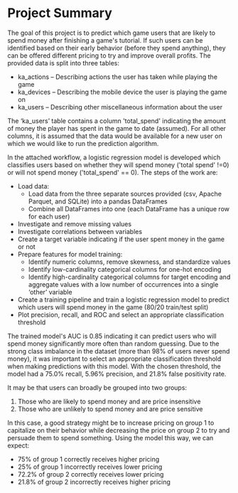 # Project Summary

The goal of this project is to predict which game users that are likely to spend money after finishing a game's tutorial. If such users can be identified based on their early behavior (before they spend anything), they can be offered different pricing to try and improve overall profits.
The provided data is split into three tables:
-	ka_actions – Describing actions the user has taken while playing the game
-	ka_devices – Describing the mobile device the user is playing the game on
-	ka_users – Describing other miscellaneous information about the user

The ‘ka_users’ table contains a column 'total_spend' indicating the amount of money the player has spent in the game to date (assumed). For all other columns, it is assumed that the data would be available for a new user on which we would like to run the prediction algorithm.

In the attached workflow, a logistic regression model is developed which classifies users based on whether they will spend money ('total spend' !=0) or will not spend money ('total_spend' == 0). The steps of the work are:
-	Load data:
    -	Load data from the three separate sources provided (csv, Apache Parquet, and SQLite) into a pandas DataFrames
    -	Combine all DataFrames into one (each DataFrame has a unique row for each user)
-	Investigate and remove missing values
-	Investigate correlations between variables
-	Create a target variable indicating if the user spent money in the game or not
-	Prepare features for model training:
    -	Identify numeric columns, remove skewness, and standardize values
    -	Identify low-cardinality categorical columns for one-hot encoding
    -	Identify high-cardinality categorical columns for target encoding and aggregate values with a low number of occurrences into a single ‘other’ variable
-	Create a training pipeline and train a logistic regression model to predict which users will spend money in the game (80/20 train/test split)
-	Plot precision, recall, and ROC and select an appropriate classification threshold

The trained model's AUC is 0.85 indicating it can predict users who will spend money significantly more often than random guessing. Due to the strong class imbalance in the dataset (more than 98% of users never spend money), it was important to select an appropriate classification threshold when making predictions with this model. With the chosen threshold, the model had a 75.0% recall, 5.96% precision, and 21.8% false positivity rate. 

It may be that users can broadly be grouped into two groups:
1.	Those who are likely to spend money and are price insensitive
2.	Those who are unlikely to spend money and are price sensitive

In this case, a good strategy might be to increase pricing on group 1 to capitalize on their behavior while decreasing the price on group 2 to try and persuade them to spend something. Using the model this way, we can expect:
-	75% of group 1 correctly receives higher pricing
-	25% of group 1 incorrectly receives lower pricing
-	72.2% of group 2 correctly receives lower pricing
-	21.8% of group 2 incorrectly receives higher pricing
